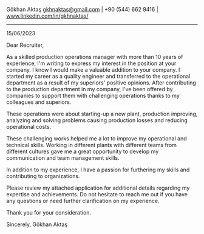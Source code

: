 

Gökhan Aktaş
gkhnaktas@gmail.com | +90 (544) 662 9416 | www.linkedin.com/in/gkhnaktas/

---

15/06/2023

Dear Recruiter,

As a skilled production operations manager with more than 10 years of experience, I'm writing to express my interest in the position at your company. I know I would make a valuable addition to your company.
I started my career as a quality engineer and transferred to the operational department as a result of my superiors' positive opinions. After contributing to the production department in my company, I've been offered by companies to support them with challenging operations thanks to my colleagues and superiors.

These operations were about starting-up a new plant, production improving, analyzing and solving problems causing production losses and reducing operational costs.

These challenging works helped me a lot to improve my operational and technical skills. Working in different plants with different teams from different cultures gave me a great opportunity to develop my communication and team management skills.

In addition to my experience, I have a passion for furthering my skills and contributing to organizations.

Please review my attached application for additional details regarding my expertise and achievements. Do not hesitate to reach me out if you have any questions or need further clarification on my experience.

Thank you for your consideration.

Sincerely,
Gökhan Aktaş
